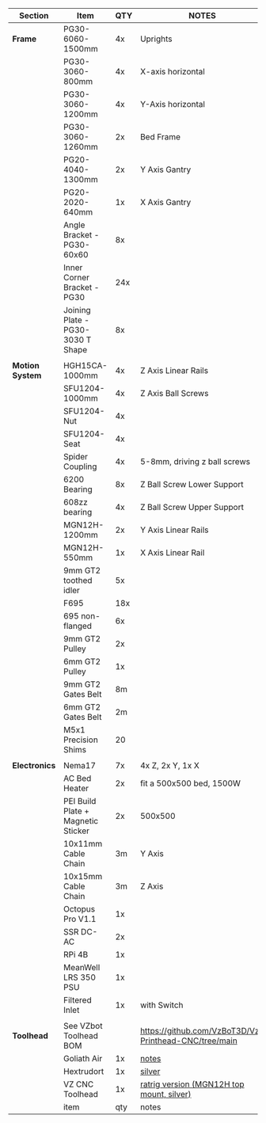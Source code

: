 
| Section | Item | QTY | NOTES |
| ------------- | ------------- | ------------- | ------------- |
|  **Frame** | PG30-6060-1500mm  | 4x  | Uprights  |
| | PG30-3060-800mm  | 4x  | X-axis horizontal  |
| | PG30-3060-1200mm  | 4x  | Y-Axis horizontal  |
| | PG30-3060-1260mm  | 2x  | Bed Frame  |
| | PG20-4040-1300mm  | 2x  | Y Axis Gantry  |
| | PG20-2020-640mm  | 1x  | X Axis Gantry  |
| | Angle Bracket - PG30-60x60  | 8x  |   |
| | Inner Corner Bracket - PG30  | 24x  |   |
| | Joining Plate - PG30-3030 T Shape  | 8x  |   |
| |   |   |   |
| **Motion System** | HGH15CA-1000mm  | 4x  | Z Axis Linear Rails  |
| | SFU1204-1000mm  | 4x  | Z Axis Ball Screws  |
| | SFU1204-Nut  | 4x  |   |
| | SFU1204-Seat  | 4x  |   |
| | Spider Coupling  | 4x  | 5-8mm, driving z ball screws  |
| | 6200 Bearing  | 8x  | Z Ball Screw Lower Support  |
| | 608zz bearing  | 4x  | Z Ball Screw Upper Support  |
| | MGN12H-1200mm  | 2x  | Y Axis Linear Rails  |
| | MGN12H-550mm  | 1x  | X Axis Linear Rail  |
| | 9mm GT2 toothed idler  | 5x  |   |
| | F695  | 18x  |   |
| | 695 non-flanged  | 6x  |   |
| | 9mm GT2 Pulley  | 2x  |   |
| | 6mm GT2 Pulley  | 1x  |   |
| | 9mm GT2 Gates Belt  | 8m  |   |
| | 6mm GT2 Gates Belt  | 2m  |   |
| | M5x1 Precision Shims  | 20  |   |
| |   |   |   |
| **Electronics** | Nema17  | 7x  | 4x Z, 2x Y, 1x X  |
| | AC Bed Heater  | 2x  | fit a 500x500 bed, 1500W  |
| | PEI Build Plate + Magnetic Sticker  | 2x  | 500x500  |
| | 10x11mm Cable Chain  | 3m  | Y Axis  |
| | 10x15mm Cable Chain  | 3m  | Z Axis  |
| | Octopus Pro V1.1 | 1x |  |
| | SSR DC-AC | 2x |  |
| | RPi 4B | 1x |  |
| | MeanWell LRS 350 PSU | 1x |  |
| | Filtered Inlet | 1x | with Switch |
| |   |   |   |
| **Toolhead** | See VZbot Toolhead BOM  |   | https://github.com/VzBoT3D/Vz-Printhead-CNC/tree/main |
| | Goliath Air  | 1x  | [notes](https://www.aliexpress.com/item/1005005298362710.html?spm=a2g0o.home.0.0.650c76dbPTa358&mp=1)  |
| | Hextrudort  | 1x  | [silver](https://www.aliexpress.com/item/1005006121253410.html?spm=a2g0o.detail.pcDetailBottomMoreThisSeller.2.43996FCH6FCHmd&gps-id=pcDetailBottomMoreThisSeller&scm=1007.13339.291025.0&scm_id=1007.13339.291025.0&scm-url=1007.13339.291025.0&pvid=05fb4482-2c3a-4232-a3ee-7b711cf6d394&_t=gps-id:pcDetailBottomMoreThisSeller,scm-url:1007.13339.291025.0,pvid:05fb4482-2c3a-4232-a3ee-7b711cf6d394,tpp_buckets:668%232846%238112%231997&pdp_npi=4%40dis%21ZAR%21274.88%21252.89%21%21%2115.00%2113.80%21%40211b813b17233067836072390ee660%2112000036371654831%21rec%21ZA%214714140911%21XZ&utparam-url=scene%3ApcDetailBottomMoreThisSeller%7Cquery_from%3A)  |
| | VZ CNC Toolhead  | 1x  | [ratrig version (MGN12H top mount, silver)](https://www.aliexpress.com/item/1005005738653240.html?pdp_npi=4%40dis%21ZAR%21ZAR%20320.69%21ZAR%20256.55%21%21%2117.50%2114.00%21%402103890917233066961985948edd37%2112000034168571379%21sh%21ZA%214714140911%21X&spm=a2g0o.store_pc_allItems_or_groupList.new_all_items_2007473650367.1005005738653240)  |
| | item  | qty  | notes  |



